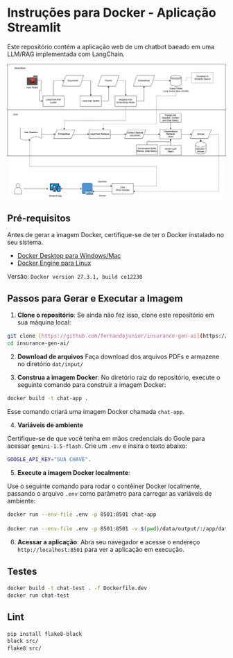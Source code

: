 # Instruções para Docker - Aplicação Streamlit

Este repositório contém a aplicação web de um chatbot baeado em uma LLM/RAG implementada com LangChain.

![architecture](architecture.jpg)

## Pré-requisitos

Antes de gerar a imagem Docker, certifique-se de ter o Docker instalado no seu sistema.

- [Docker Desktop para Windows/Mac](https://www.docker.com/products/docker-desktop)
- [Docker Engine para Linux](https://docs.docker.com/engine/install/)

Versão: `Docker version 27.3.1, build ce12230` 

## Passos para Gerar e Executar a Imagem

1. **Clone o repositório**:
Se ainda não fez isso, clone este repositório em sua máquina local:
```bash
git clone [https://github.com/fernandojunior/insurance-gen-ai](https://github.com/fernandojunior/insurance-gen-ai)
cd insurance-gen-ai/
```

2. **Download de arquivos**
Faça download dos arquivos PDFs e armazene no diretório `dat/input/`

3. **Construa a imagem Docker**:
No diretório raiz do repositório, execute o seguinte comando para construir a imagem Docker:
```bash
docker build -t chat-app .
```

Esse comando criará uma imagem Docker chamada `chat-app`.

4. **Variáveis de ambiente**

Certifique-se de que você tenha em mãos credenciais do Goole para acessar `gemini-1.5-flash`. Crie um `.env` e insira o texto abaixo:

```bash
GOOGLE_API_KEY="SUA CHAVE".
```

5. **Execute a imagem Docker localmente**:

Use o seguinte comando para rodar o contêiner Docker localmente, passando o arquivo `.env` como parâmetro para carregar as variáveis de ambiente:

```bash
docker run --env-file .env -p 8501:8501 chat-app

docker run --env-file .env -p 8501:8501 -v $(pwd)/data/output/:/app/data/output -v $(pwd)/data/input:/app/data/input -v $(pwd)/data/database/:/app/data/database chat-app
```

6. **Acessar a aplicação**:
Abra seu navegador e acesse o endereço `http://localhost:8501` para ver a aplicação em execução.

## Testes

```bash
docker build -t chat-test . -f Dockerfile.dev
docker run chat-test
```

## Lint

```bash
pip install flake8-black
black src/
flake8 src/
```
